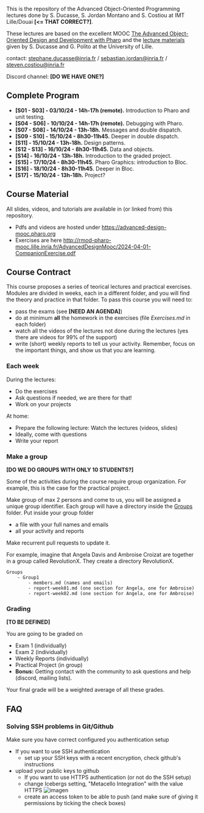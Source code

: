 This is the repository of the Advanced Object-Oriented Programming lectures done by S. Ducasse, S. Jordan Montano and S. Costiou at IMT Lille/Douai **[<= THAT CORRECT?]**. 

These lectures are based on the excellent MOOC [The Advanced Object-Oriented Design and Development with Pharo](https://advanced-design-mooc.pharo.org) and the [lecture materials](https://github.com/UnivLille-Meta/Miage23) given by S. Ducasse and G. Polito at the University of Lille.

contact: stephane.ducasse@inria.fr / sebastian.jordan@inria.fr / steven.costiou@inria.fr

Discord channel: **[DO WE HAVE ONE?]**

## Complete Program


- **[S01 - S03] - 03/10/24 - 14h-17h (remote).** Introduction to Pharo and unit testing.
- **[S04 - S06] - 10/10/24 - 14h-17h (remote).** Debugging with Pharo.
- **[S07 - S08] - 14/10/24 - 13h-18h.** Messages and double dispatch.
- **[S09 - S10] - 15/10/24 - 8h30-11h45.** Deeper in double dispatch.
- **[S11] - 15/10/24 - 13h-18h.** Design patterns.
- **[S12 - S13] - 16/10/24 - 8h30-11h45.** Data and objects.
- **[S14] - 16/10/24 - 13h-18h.** Introduction to the graded project.
- **[S15] - 17/10/24 - 8h30-11h45.** Pharo Graphics: introduction to Bloc.
- **[S16] - 18/10/24 - 8h30-11h45.** Deeper in Bloc.
- **[S17] - 15/10/24 - 13h-18h.** Project?



## Course Material

All slides, videos, and tutorials are available in (or linked from) this repository.

- Pdfs and videos are hosted under https://advanced-design-mooc.pharo.org
- Exercises are here http://rmod-pharo-mooc.lille.inria.fr/AdvancedDesignMooc/2024-04-01-CompanionExercise.pdf

## Course Contract

This course proposes a series of teorical lectures and practical exercises.
Modules are divided in weeks, each in a different folder, and you will find the theory and practice in that folder.
To pass this course you will need to:
 - pass the exams (see **[NEED AN AGENDA]**)
 - do at minimum **all** the homework in the exercises (file *Exercises.md* in each folder)
 - watch all the videos of the lectures not done during the lectures (yes there are videos for 99% of the support)
 - write (short) weekly reports to tell us your activity. Remember, focus on the important things, and show us that you are learning.

### Each week

During the lectures:
- Do the exercises
- Ask questions if needed, we are there for that!
- Work on your projects

At home:
- Prepare the following lecture: Watch the lectures (videos, slides)
- Ideally, come with questions
- Write your report

### Make a group

**[DO WE DO GROUPS WITH ONLY 10 STUDENTS?]**

Some of the activities during the course require group organization.
For example, this is the case for the practical project.

Make group of max 2 persons and come to us, you will be assigned a unique group identifier.
Each group will have a directory inside the [Groups](Groups) folder.
Put inside your group folder
 - a file with your full names and emails
 - all your activity and reports
 
Make recurrent pull requests to update it.

For example, imagine that Angela Davis and Ambroise Croizat are together in a group called RevolutionX.
They create a directory RevolutionX.

```
Groups
    - Group1
        - members.md (names and emails)
        - report-week01.md (one section for Angela, one for Ambroise)
        - report-week02.md (one section for Angela, one for Ambroise)
```

### Grading
**[TO BE DEFINED]**

You are going to be graded on
- Exam 1 (individually)
- Exam 2 (individually)
- Weekly Reports (individually)
- Practical Project (in group)
- **Bonus:** Getting contact with the community to ask questions and help (discord, mailing lists).

Your final grade will be a weighted average of all these grades.

## FAQ

### Solving SSH problems in Git/Github

Make sure you have correct configured you authentication setup
- If you want to use SSH authentication
    - set up your SSH keys with a recent encryption, check github's instructions
- upload your public keys to github
    - If you want to use HTTPS authentication (or not do the SSH setup)
    - change Icebergs setting, "Metacello Integration" with the value HTTPS
    ![imagen](https://user-images.githubusercontent.com/708322/197169064-c6bf0bd2-762c-4bbe-b48c-daedb2d3aeef.png)
	- create an access token to be able to push (and make sure of giving it permissions by ticking the check boxes)

